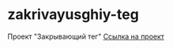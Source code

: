 # zakrivayusghiy-teg

Проект "Закрывающий тег"
[Ссылка на проект](https://github.com/Tatiana-Puzina/zakrivayuschiy-teg-f.git)
